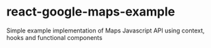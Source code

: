 # react-google-maps-example
Simple example implementation of Maps Javascript API using context, hooks and functional components
